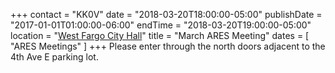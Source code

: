 +++
contact = "KK0V"
date = "2018-03-20T18:00:00-05:00"
publishDate = "2017-01-01T01:00:00-06:00"
endTime = "2018-03-20T19:00:00-05:00"
location = "[West Fargo City Hall](/places/west-fargo-city-hall/)"
title = "March ARES Meeting"
dates = [ "ARES Meetings" ]
+++
Please enter through the north
doors adjacent to the 4th Ave E parking lot.
